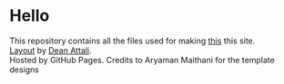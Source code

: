 # Hello
This repository contains all the files used for making [this](htttps://ruceda.github.io) this site.  
[Layout](https://deanattali.com/beautiful-jekyll/) by [Dean Attali](https://deanattali.com/).  
Hosted by GitHub Pages.
Credits to Aryaman Maithani for the template designs
